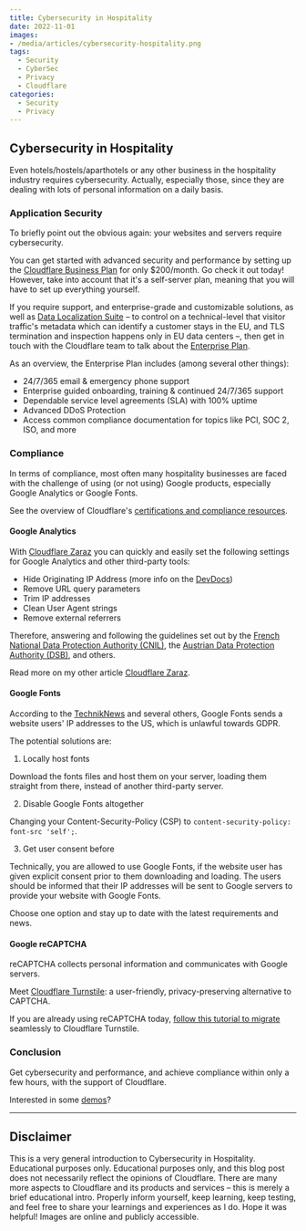 ```yaml
---
title: Cybersecurity in Hospitality
date: 2022-11-01
images: 
- /media/articles/cybersecurity-hospitality.png
tags:
  - Security
  - CyberSec
  - Privacy
  - Cloudflare
categories:
  - Security
  - Privacy
---
```


## Cybersecurity in Hospitality

Even hotels/hostels/aparthotels or any other business in the hospitality industry requires cybersecurity. Actually, especially those, since they are dealing with lots of personal information on a daily basis.

### Application Security

To briefly point out the obvious again: your websites and servers require cybersecurity.

You can get started with advanced security and performance by setting up the [Cloudflare Business Plan](https://www.cloudflare.com/plans/business/) for only $200/month. 
Go check it out today! However, take into account that it's a self-server plan, meaning that you will have to set up everything yourself.

If you require support, and enterprise-grade and customizable solutions, as well as [Data Localization Suite](https://www.cloudflare.com/data-localization/) – to control on a technical-level that visitor traffic's metadata which can identify a customer stays in the EU, and TLS termination and inspection happens only in EU data centers –, then get in touch with the Cloudflare team to talk about the [Enterprise Plan](https://www.cloudflare.com/enterprise/).

As an overview, the Enterprise Plan includes (among several other things):
- 24/7/365 email & emergency phone support
- Enterprise guided onboarding, training & continued 24/7/365 support
- Dependable service level agreements (SLA) with 100% uptime
- Advanced DDoS Protection
- Access common compliance documentation for topics like PCI, SOC 2, ISO, and more

### Compliance

In terms of compliance, most often many hospitality businesses are faced with the challenge of using (or not using) Google products, especially Google Analytics or Google Fonts.

See the overview of Cloudflare's [certifications and compliance resources](https://www.cloudflare.com/trust-hub/compliance-resources/).

#### Google Analytics

With [Cloudflare Zaraz](https://developers.cloudflare.com/zaraz/) you can quickly and easily set the following settings for Google Analytics and other third-party tools:
- Hide Originating IP Address (more info on the [DevDocs](https://developers.cloudflare.com/zaraz/faq/#after-moving-from-google-analytics-4-to-zaraz-i-can-no-longer-see-demographics-data-why))
- Remove URL query parameters
- Trim IP addresses
- Clean User Agent strings
- Remove external referrers

Therefore, answering and following the guidelines set out by the [French National Data Protection Authority (CNIL)](https://blog.cloudflare.com/zaraz-privacy-features-in-response-to-cnil/), the [Austrian Data Protection Authority (DSB)](https://blog.cloudflare.com/keep-analytics-tracking-data-in-the-eu-cloudflare-zaraz/), and others.

Read more on my other article [Cloudflare Zaraz](https://davidtofan.com/articles/cloudflare-zaraz/).

#### Google Fonts

According to the [TechnikNews](https://www.techniknews.net/en/news/datenschutzverletzung-wegen-google-fonts-datenschutzanwalt-mahnt-ab/) and several others, Google Fonts sends a website users' IP addresses to the US, which is unlawful towards GDPR.

The potential solutions are:

1. Locally host fonts

Download the fonts files and host them on your server, loading them straight from there, instead of another third-party server.

2. Disable Google Fonts altogether

Changing your Content-Security-Policy (CSP) to `content-security-policy: font-src 'self';`.

3. Get user consent before

Technically, you are allowed to use Google Fonts, if the website user has given explicit consent prior to them downloading and loading. The users should be informed that their IP addresses will be sent to Google servers to provide your website with Google Fonts.

Choose one option and stay up to date with the latest requirements and news.

#### Google reCAPTCHA

reCAPTCHA collects personal information and communicates with Google servers.

Meet [Cloudflare Turnstile](https://developers.cloudflare.com/turnstile/): a user-friendly, privacy-preserving alternative to CAPTCHA.

If you are already using reCAPTCHA today, [follow this tutorial to migrate](https://developers.cloudflare.com/turnstile/get-started/migrating-from-recaptcha/) seamlessly to Cloudflare Turnstile.

### Conclusion

Get cybersecurity and performance, and achieve compliance within only a few hours, with the support of Cloudflare.

Interested in some [demos](https://www.cf-testing.com/)?

* * * *

## Disclaimer

This is a very general introduction to Cybersecurity in Hospitality. Educational purposes only. Educational purposes only, and this blog post does not necessarily reflect the opinions of Cloudflare. There are many more aspects to Cloudflare and its products and services – this is merely a brief educational intro. Properly inform yourself, keep learning, keep testing, and feel free to share your learnings and experiences as I do. Hope it was helpful! Images are online and publicly accessible.